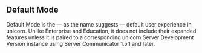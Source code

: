 ## Default Mode
Default Mode is the — as the name suggests — default user experience in unicorn. Unlike Enterprise and Education, it does not include their expanded features unless it is paired to a corresponding unicorn Server Development Version instance using Server Communicator 1.5.1 and later.
